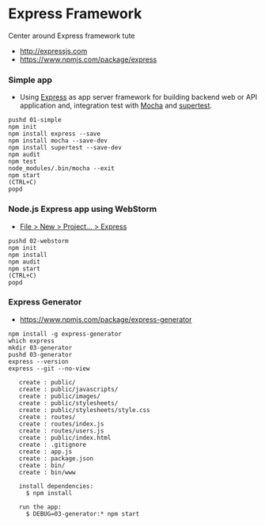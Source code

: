 # Express Framework

Center around Express framework tute

- http://expressjs.com
- https://www.npmjs.com/package/express

### Simple app

- Using [Express](https://en.wikipedia.org/wiki/Express.js) as app server framework for building backend web or API application and, integration test with [Mocha](https://mochajs.org) and [supertest](https://github.com/visionmedia/supertest).

```
pushd 01-simple
npm init
npm install express --save
npm install mocha --save-dev
npm install supertest --save-dev
npm audit
npm test
node_modules/.bin/mocha --exit
npm start
(CTRL+C)
popd
```

### Node.js Express app using WebStorm

- [File > New > Project... > Express](https://blog.jetbrains.com/webstorm/2014/01/getting-started-with-node-js-in-webstorm/)

```
pushd 02-webstorm
npm init
npm install
npm audit
npm start
(CTRL+C)
popd
```

### Express Generator

- https://www.npmjs.com/package/express-generator

```
npm install -g express-generator
which express
mkdir 03-generator
pushd 03-generator
express --version
express --git --no-view

   create : public/
   create : public/javascripts/
   create : public/images/
   create : public/stylesheets/
   create : public/stylesheets/style.css
   create : routes/
   create : routes/index.js
   create : routes/users.js
   create : public/index.html
   create : .gitignore
   create : app.js
   create : package.json
   create : bin/
   create : bin/www

   install dependencies:
     $ npm install

   run the app:
     $ DEBUG=03-generator:* npm start
```
